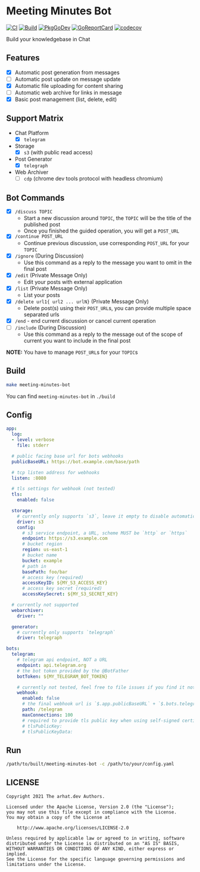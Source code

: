 # Meeting Minutes Bot

[![CI](https://github.com/arhat-dev/meeting-minutes-bot/workflows/CI/badge.svg)](https://github.com/arhat-dev/meeting-minutes-bot/actions?query=workflow%3ACI)
[![Build](https://github.com/arhat-dev/meeting-minutes-bot/workflows/Build/badge.svg)](https://github.com/arhat-dev/meeting-minutes-bot/actions?query=workflow%3ABuild)
[![PkgGoDev](https://pkg.go.dev/badge/arhat.dev/meeting-minutes-bot)](https://pkg.go.dev/arhat.dev/meeting-minutes-bot)
[![GoReportCard](https://goreportcard.com/badge/arhat.dev/meeting-minutes-bot)](https://goreportcard.com/report/arhat.dev/meeting-minutes-bot)
[![codecov](https://codecov.io/gh/arhat-dev/meeting-minutes-bot/branch/master/graph/badge.svg)](https://codecov.io/gh/arhat-dev/meeting-minutes-bot)

Build your knowledgebase in Chat

## Features

- [x] Automatic post generation from messages
- [ ] Automatic post update on message update
- [x] Automatic file uploading for content sharing
- [ ] Automatic web archive for links in message
- [x] Basic post management (list, delete, edit)

## Support Matrix

- Chat Platform
  - [x] `telegram`
- Storage
  - [x] `s3` (with public read access)
- Post Generator
  - [x] `telegraph`
- Web Archiver
  - [ ] `cdp` (chrome dev tools protocol with headless chromium)

## Bot Commands

- [x] `/discuss TOPIC`
  - Start a new discussion around `TOPIC`, the `TOPIC` will be the title of the published post
  - Once you finished the guided operation, you will get a `POST_URL`
- [x] `/continue POST_URL`
  - Continue previous discussion, use corresponding `POST_URL` for your `TOPIC`
- [x] `/ignore` (During Discussion)
  - Use this command as a reply to the message you want to omit in the final post
- [x] `/edit` (Private Message Only)
  - Edit your posts with external application
- [x] `/list` (Private Message Only)
  - List your posts
- [x] `/delete url1{ url2 ... urlN}` (Private Message Only)
  - Delete post(s) using their `POST_URL`s, you can provide multiple space separated urls
- [x] `/end` - end current discussion or cancel current operation
- [ ] `/include` (During Discussion)
  - Use this command as a reply to the message out of the scope of current  you want to include in the final post

__NOTE:__ You have to manage `POST_URL`s for your `TOPIC`s

## Build

```bash
make meeting-minutes-bot
```

You can find `meeting-minutes-bot` in `./build`

## Config

```yaml
app:
  log:
  - level: verbose
    file: stderr

  # public facing base url for bots webhooks
  publicBaseURL: https://bot.example.com/base/path

  # tcp listen address for webhooks
  listen: :8080

  # tls settings for webhook (not tested)
  tls:
    enabled: false

  storage:
    # currently only supports `s3`, leave it empty to disable automatic file uploading
    driver: s3
    config:
      # s3 service endpoint, a URL, scheme MUST be `http` or `https`
      endpoint: https://s3.example.com
      # bucket region
      region: us-east-1
      # bucket name
      bucket: example
      # path in
      basePath: foo/bar
      # access key (required)
      accessKeyID: ${MY_S3_ACCESS_KEY}
      # access key secret (required)
      accessKeySecret: ${MY_S3_SECRET_KEY}

  # currently not supported
  webarchiver:
    driver: ""

  generator:
    # currently only supports `telegraph`
    driver: telegraph

bots:
  telegram:
    # telegram api endpoint, NOT a URL
    endpoint: api.telegram.org
    # the bot token provided by the @BotFather
    botToken: ${MY_TELEGRAM_BOT_TOKEN}

    # currently not tested, feel free to file issues if you find it not working
    webhook:
      enabled: false
      # the final webhook url is `$.app.publicBaseURL` + `$.bots.telegram.webhook.path`
      path: /telegram
      maxConnections: 100
      # required to provide tls public key when using self-signed certificate
      # tlsPublicKey:
      # tlsPublicKeyData:
```

## Run

```bash
/path/to/built/meeting-minutes-bot -c /path/to/your/config.yaml
```

## LICENSE

```text
Copyright 2021 The arhat.dev Authors.

Licensed under the Apache License, Version 2.0 (the "License");
you may not use this file except in compliance with the License.
You may obtain a copy of the License at

    http://www.apache.org/licenses/LICENSE-2.0

Unless required by applicable law or agreed to in writing, software
distributed under the License is distributed on an "AS IS" BASIS,
WITHOUT WARRANTIES OR CONDITIONS OF ANY KIND, either express or implied.
See the License for the specific language governing permissions and
limitations under the License.
```
